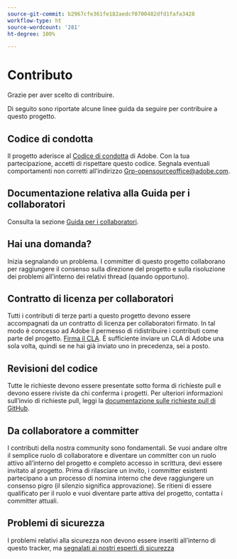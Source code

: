 ```yaml
---
source-git-commit: b2967cfe361fe182aedcf0700482dfd1fafa3428
workflow-type: ht
source-wordcount: '281'
ht-degree: 100%

---
```

# Contributo

Grazie per aver scelto di contribuire.

Di seguito sono riportate alcune linee guida da seguire per contribuire a questo progetto.

## Codice di condotta

Il progetto aderisce al [Codice di condotta](code-of-conduct.md) di Adobe. Con la tua partecipazione, accetti di rispettare questo codice. Segnala eventuali comportamenti non corretti all’indirizzo [Grp-opensourceoffice@adobe.com](mailto:Grp-opensourceoffice@adobe.com).

## Documentazione relativa alla Guida per i collaboratori

Consulta la sezione [Guida per i collaboratori](https://experienceleague.adobe.com/docs/contributor/contributor-guide/introduction.html?lang=it).

## Hai una domanda?

Inizia segnalando un problema. I committer di questo progetto collaborano per raggiungere il consenso sulla direzione del progetto e sulla risoluzione dei problemi all’interno dei relativi thread (quando opportuno).

## Contratto di licenza per collaboratori

Tutti i contributi di terze parti a questo progetto devono essere accompagnati da un contratto di licenza per collaboratori firmato. In tal modo è concesso ad Adobe il permesso di ridistribuire i contributi come parte del progetto. [Firma il CLA](http://opensource.adobe.com/cla.html). È sufficiente inviare un CLA di Adobe una sola volta, quindi se ne hai già inviato uno in precedenza, sei a posto.

## Revisioni del codice

Tutte le richieste devono essere presentate sotto forma di richieste pull e devono essere riviste da chi conferma i progetti. Per ulteriori informazioni sull’invio di richieste pull, leggi la [documentazione sulle richieste pull di GitHub](https://help.github.com/articles/about-pull-requests/).

<!--
Lastly, please follow the [pull request template](PULL_REQUEST_TEMPLATE.md) when
submitting a pull request!
-->

## Da collaboratore a committer

I contributi della nostra community sono fondamentali. Se vuoi andare oltre il semplice ruolo di collaboratore e diventare un committer con un ruolo attivo all’interno del progetto e completo accesso in scrittura, devi essere invitato al progetto. Prima di rilasciare un invito, i committer esistenti partecipano a un processo di nomina interno che deve raggiungere un consenso pigro (il silenzio significa approvazione). Se ritieni di essere qualificato per il ruolo e vuoi diventare parte attiva del progetto, contatta i committer attuali.

## Problemi di sicurezza

I problemi relativi alla sicurezza non devono essere inseriti all’interno di questo tracker, ma [segnalati ai nostri esperti di sicurezza](https://helpx.adobe.com/it/security/alertus.html)
